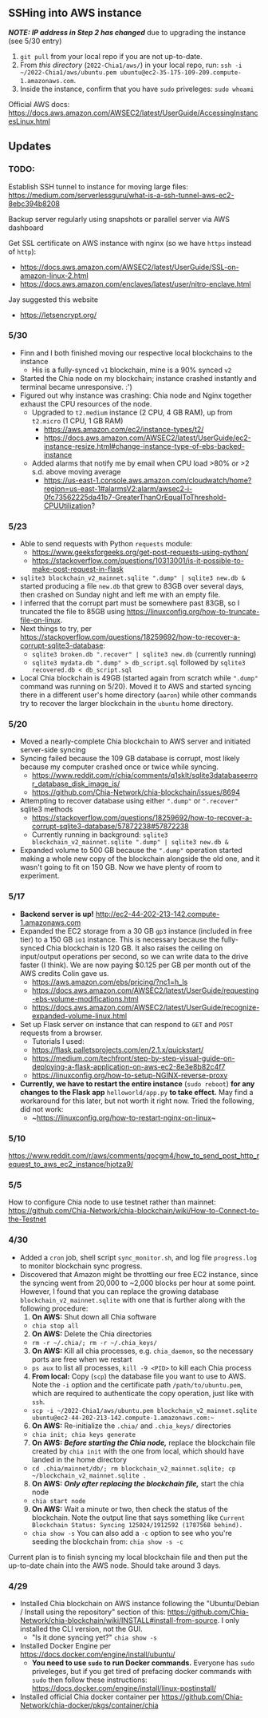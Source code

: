 ## SSHing into AWS instance

***NOTE: IP address in Step 2 has changed*** due to upgrading the instance (see 5/30 entry)

1. `git pull` from your local repo if you are not up-to-date.
2. From _this directory_ (`2022-Chia1/aws/`) in your local repo, run: `ssh -i ~/2022-Chia1/aws/ubuntu.pem ubuntu@ec2-35-175-109-209.compute-1.amazonaws.com`. 
3. Inside the instance, confirm that you have `sudo` priveleges: `sudo whoami`

Official AWS docs:
https://docs.aws.amazon.com/AWSEC2/latest/UserGuide/AccessingInstancesLinux.html

## Updates

### TODO:
Establish SSH tunnel to instance for moving large files: https://medium.com/serverlessguru/what-is-a-ssh-tunnel-aws-ec2-8ebc394b8208

Backup server regularly using snapshots or parallel server via AWS dashboard 

Get SSL certificate on AWS instance with nginx (so we have `https` instead of `http`):
* https://docs.aws.amazon.com/AWSEC2/latest/UserGuide/SSL-on-amazon-linux-2.html
* https://docs.aws.amazon.com/enclaves/latest/user/nitro-enclave.html

Jay suggested this website
* https://letsencrypt.org/

<!-- Other tutorials that I did not follow:
  * https://www.twilio.com/blog/deploy-flask-python-app-aws
  * https://medium.com/techfront/step-by-step-visual-guide-on-deploying-a-flask-application-on-aws-ec2-8e3e8b82c4f7 -->

### 5/30
* Finn and I both finished moving our respective local blockchains to the instance
  * His is a fully-synced `v1` blockchain, mine is a 90% synced `v2`
* Started the Chia node on my blockchain; instance crashed instantly and terminal became unresponsive. :')
* Figured out why instance was crashing: Chia node and Nginx together exhaust the CPU resources of the node.
  * Upgraded to `t2.medium` instance (2 CPU, 4 GB RAM), up from `t2.micro` (1 CPU, 1 GB RAM)
    * https://aws.amazon.com/ec2/instance-types/t2/
    * https://docs.aws.amazon.com/AWSEC2/latest/UserGuide/ec2-instance-resize.html#change-instance-type-of-ebs-backed-instance
  * Added alarms that notify me by email when CPU load >80% or >2 s.d. above moving average
    * https://us-east-1.console.aws.amazon.com/cloudwatch/home?region=us-east-1#alarmsV2:alarm/awsec2-i-0fc73562225da41b7-GreaterThanOrEqualToThreshold-CPUUtilization?

### 5/23
* Able to send requests with Python `requests` module:
  * https://www.geeksforgeeks.org/get-post-requests-using-python/
  * https://stackoverflow.com/questions/10313001/is-it-possible-to-make-post-request-in-flask
* `sqlite3 blockchain_v2_mainnet.sqlite ".dump" | sqlite3 new.db &` started producing a file `new.db` that grew to 83GB over several days, then crashed on Sunday night and left me with an empty file.  
* I inferred that the corrupt part must be somewhere past 83GB, so I truncated the file to 85GB using https://linuxconfig.org/how-to-truncate-file-on-linux. 
* Next things to try, per https://stackoverflow.com/questions/18259692/how-to-recover-a-corrupt-sqlite3-database:
  * `sqlite3 broken.db ".recover" | sqlite3 new.db` (currently running)
  * `sqlite3 mydata.db ".dump" > db_script.sql` followed by `sqlite3 recovered.db < db_script.sql`
* Local Chia blockchain is 49GB (started again from scratch while `".dump"` command was running on 5/20). Moved it to AWS and started syncing there in a different user's home directory (`aaron`) while other commands try to recover the larger blockchain in the `ubuntu` home directory.

### 5/20
* Moved a nearly-complete Chia blockchain to AWS server and initiated server-side syncing
* Syncing failed because the 109 GB database is corrupt, most likely because my computer crashed once or twice while syncing.
  * https://www.reddit.com/r/chia/comments/q1sklt/sqlite3databaseerror_database_disk_image_is/
  * https://github.com/Chia-Network/chia-blockchain/issues/8694
* Attempting to recover database using either `".dump"` or `".recover"` sqlite3 methods
  * https://stackoverflow.com/questions/18259692/how-to-recover-a-corrupt-sqlite3-database/57872238#57872238 
  * Currently running in background: `sqlite3 blockchain_v2_mainnet.sqlite ".dump" | sqlite3 new.db &`
* Expanded volume to 500 GB because the `".dump"` operation started making a whole new copy of the blockchain alongside the old one, and it wasn't going to fit on 150 GB. Now we have plenty of room to experiment.

### 5/17
* **Backend server is up!** http://ec2-44-202-213-142.compute-1.amazonaws.com
* Expanded the EC2 storage from a 30 GB `gp3` instance (included in free tier) to a 150 GB `io1` instance. This is necessary because the fully-synced Chia blockchain is 120 GB. It also raises the ceiling on input/output operations per second, so we can write data to the drive faster (I think). We are now paying $0.125 per GB per month out of the AWS credits Colin gave us. 
  * https://aws.amazon.com/ebs/pricing/?nc1=h_ls
  * https://docs.aws.amazon.com/AWSEC2/latest/UserGuide/requesting-ebs-volume-modifications.html
  * https://docs.aws.amazon.com/AWSEC2/latest/UserGuide/recognize-expanded-volume-linux.html
* Set up Flask server on instance that can respond to `GET` and `POST` requests from a browser.
  * Tutorials I used: 
  * https://flask.palletsprojects.com/en/2.1.x/quickstart/ 
  * https://medium.com/techfront/step-by-step-visual-guide-on-deploying-a-flask-application-on-aws-ec2-8e3e8b82c4f7
  * https://linuxconfig.org/how-to-setup-NGINX-reverse-proxy
* **Currently, we have to restart the entire instance** (`sudo reboot`) **for any changes to the Flask app** `helloworld/app.py` **to take effect.** May find a workaround for this later, but not worth it right now. Tried the following, did not work:
  * ~https://linuxconfig.org/how-to-restart-nginx-on-linux~

### 5/10
https://www.reddit.com/r/aws/comments/qocgm4/how_to_send_post_http_request_to_aws_ec2_instance/hjotza9/

### 5/5
How to configure Chia node to use testnet rather than mainnet: https://github.com/Chia-Network/chia-blockchain/wiki/How-to-Connect-to-the-Testnet

### 4/30
* Added a `cron` job, shell script `sync_monitor.sh`, and log file `progress.log` to monitor blockchain sync progress.
* Discovered that Amazon might be throttling our free EC2 instance, since the syncing went from 20,000 to ~2,000 blocks per hour at some point. However, I found that you can replace the growing database `blockchain_v2_mainnet.sqlite` with one that is further along with the following procedure:
  1. **On AWS:** Shut down all Chia software 
    * `chia stop all`
  2. **On AWS:** Delete the Chia directories 
  * `rm -r ~/.chia/; rm -r ~/.chia_keys/`
  3. **On AWS:** Kill all chia processes, e.g. `chia_daemon`, so the necessary ports are free when we restart
  * `ps aux` to list all processes, `kill -9 <PID>` to kill each Chia process
  4. **From local:** Copy (`scp`) the database file you want to use to AWS. Note the `-i` option and the certificate path `/path/to/ubuntu.pem`, which are required to authenticate the copy operation, just like with `ssh`. <!-- (In fact, the `scp` documentation says this is passed directly to `ssh`.) --> 
  * `scp -i ~/2022-Chia1/aws/ubuntu.pem blockchain_v2_mainnet.sqlite ubuntu@ec2-44-202-213-142.compute-1.amazonaws.com:~`
  6. **On AWS:** Re-initialize the `.chia/` and `.chia_keys/` directories
  * `chia init; chia keys generate`
  7. **On AWS:** _**Before starting the Chia node,**_ replace the blockchain file created by `chia init` with the one from local, which should have landed in the home directory
  *  `cd .chia/mainnet/db/; rm blockchain_v2_mainnet.sqlite; cp ~/blockchain_v2_mainnet.sqlite .`
  8. **On AWS:** **_Only after replacing the blockchain file,_** start the chia node
  * `chia start node`
  9. **On AWS:** Wait a minute or two, then check the status of the blockchain. Note the output line that says something like `Current Blockchain Status: Syncing 125024/1912592 (1787568 behind).`
  * `chia show -s` You can also add a `-c` option to see who you're seeding the blockchain from: `chia show -s -c`

Current plan is to finish syncing my local blockchain file and then put the up-to-date chain into the AWS node.  Should take around 3 days.
   

### 4/29
* Installed Chia blockchain on AWS instance following the "Ubuntu/Debian / Install using the repository" section of this: https://github.com/Chia-Network/chia-blockchain/wiki/INSTALL#install-from-source.  I only installed the CLI version, not the GUI.
  * "Is it done syncing yet?" `chia show -s`
* Installed Docker Engine per https://docs.docker.com/engine/install/ubuntu/
  * **You need to use `sudo` to run Docker commands.** Everyone has `sudo` priveleges, but if you get tired of prefacing docker commands with `sudo` then follow these instructions: https://docs.docker.com/engine/install/linux-postinstall/
* Installed official Chia docker container per https://github.com/Chia-Network/chia-docker/pkgs/container/chia
